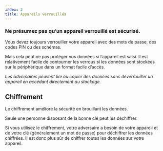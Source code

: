 ```yaml
---
index: 2
title: Appareils verrouillés
---
```

### Ne présumez pas qu’un appareil verrouillé est sécurisé.

Vous devez toujours verrouiller votre appareil avec des mots de passe, des codes PIN ou des schémas.

Mais cela peut ne pas protéger vos données si l’appareil est saisi. Il est relativement facile de contourner les verrous si les données sont stockées sur le périphérique dans un format facile d’accès.

*Les adversaires peuvent lire ou copier des données sans déverrouiller un appareil en accédant directement au stockage.*

## Chiffrement

Le chiffrement améliore la sécurité en brouillant les données.

Seule une personne disposant de la bonne clé peut les déchiffrer.

Si vous utilisez le chiffrement, votre adversaire a besoin de votre appareil et de votre clé (généralement un mot de passe) pour déchiffrer les données chiffrées. Il est donc plus sûr de chiffrer toutes les données sur votre appareil.

